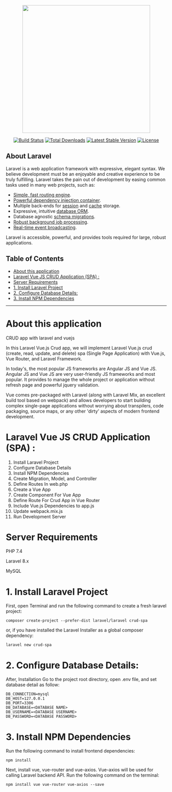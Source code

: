 <p align="center"><a href="https://laravel.com" target="_blank"><img src="https://raw.githubusercontent.com/laravel/art/master/logo-lockup/5%20SVG/2%20CMYK/1%20Full%20Color/laravel-logolockup-cmyk-red.svg" width="400"></a></p>

<p align="center">
<a href="https://travis-ci.org/laravel/framework"><img src="https://travis-ci.org/laravel/framework.svg" alt="Build Status"></a>
<a href="https://packagist.org/packages/laravel/framework"><img src="https://img.shields.io/packagist/dt/laravel/framework" alt="Total Downloads"></a>
<a href="https://packagist.org/packages/laravel/framework"><img src="https://img.shields.io/packagist/v/laravel/framework" alt="Latest Stable Version"></a>
<a href="https://packagist.org/packages/laravel/framework"><img src="https://img.shields.io/packagist/l/laravel/framework" alt="License"></a>
</p>

## About Laravel

Laravel is a web application framework with expressive, elegant syntax. We believe development must be an enjoyable and creative experience to be truly fulfilling. Laravel takes the pain out of development by easing common tasks used in many web projects, such as:

- [Simple, fast routing engine](https://laravel.com/docs/routing).
- [Powerful dependency injection container](https://laravel.com/docs/container).
- Multiple back-ends for [session](https://laravel.com/docs/session) and [cache](https://laravel.com/docs/cache) storage.
- Expressive, intuitive [database ORM](https://laravel.com/docs/eloquent).
- Database agnostic [schema migrations](https://laravel.com/docs/migrations).
- [Robust background job processing](https://laravel.com/docs/queues).
- [Real-time event broadcasting](https://laravel.com/docs/broadcasting).

Laravel is accessible, powerful, and provides tools required for large, robust applications.



## Table of Contents
- [About this application](#about-this-application)
- [Laravel Vue JS CRUD Application (SPA) :](#laravel-vue-js-crud-application-spa-)
- [Server Requirements](#server-requirements)
- [1. Install Laravel Project](#1-install-laravel-project)
- [2. Configure Database Details:](#2-configure-database-details)
- [3. Install NPM Dependencies](#3-install-npm-dependencies)
---







# About this application
CRUD app with laravel and vuejs

In this Laravel Vue.js Crud app, we will implement Laravel Vue.js crud (create, read, update, and delete) spa (Single Page Application) with Vue.js, Vue Router, and Laravel Framework.

In today's, the most popular JS frameworks are Angular JS and Vue JS. Angular JS and Vue JS are very user-friendly JS frameworks and most popular. It provides to manage the whole project or application without refresh page and powerful jquery validation.

Vue comes pre-packaged with Laravel (along with Laravel Mix, an excellent build tool based on webpack) and allows developers to start building complex single-page applications without worrying about transpilers, code packaging, source maps, or any other 'dirty' aspects of modern frontend development.


# Laravel Vue JS CRUD Application (SPA) :

  1. Install Laravel Project
  2. Configure Database Details
  3. Install NPM Dependencies
  4. Create Migration, Model, and Controller
  5. Define Routes In web.php
  6. Create a Vue App
  7. Create Component For Vue App
  8. Define Route For Crud App in Vue Router
  9. Include Vue.js Dependencies to app.js
  10. Update webpack.mix.js
  11. Run Development Server

# Server Requirements

PHP 7.4

Laravel 8.x

MySQL

# 1. Install Laravel Project

First, open Terminal and run the following command to create a fresh laravel project:

    composer create-project --prefer-dist laravel/laravel crud-spa

or, if you have installed the Laravel Installer as a global composer dependency:

    laravel new crud-spa

# 2. Configure Database Details:

After, Installation Go to the project root directory, open .env file, and set database detail as follow:

    DB_CONNECTION=mysql 
    DB_HOST=127.0.0.1 
    DB_PORT=3306 
    DB_DATABASE=<DATABASE NAME>
    DB_USERNAME=<DATABASE USERNAME>
    DB_PASSWORD=<DATABASE PASSWORD>

# 3. Install NPM Dependencies

Run the following command to install frontend dependencies:

    npm install

Next, install vue, vue-router and vue-axios. Vue-axios will be used for calling Laravel backend API. Run the following command on the terminal:

    npm install vue vue-router vue-axios --save